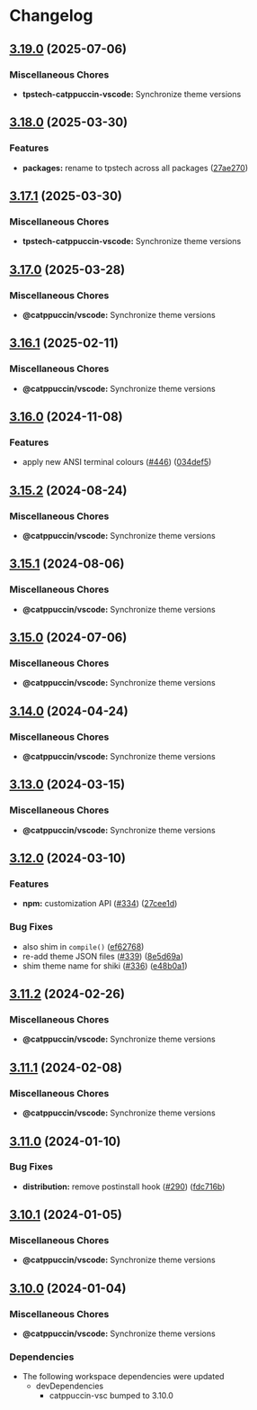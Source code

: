 # Changelog

## [3.19.0](https://github.com/tsdevau/catppuccin-vscode/compare/tpstech-catppuccin-vscode-v3.18.0...tpstech-catppuccin-vscode-v3.19.0) (2025-07-06)


### Miscellaneous Chores

* **tpstech-catppuccin-vscode:** Synchronize theme versions

## [3.18.0](https://github.com/tsdevau/catppuccin-vscode/compare/tpstech-catppuccin-vscode-v3.17.1...tpstech-catppuccin-vscode-v3.18.0) (2025-03-30)


### Features

* **packages:** rename to tpstech across all packages ([27ae270](https://github.com/tsdevau/catppuccin-vscode/commit/27ae2708cd6e1a8c7cd33a2c57b7393ce2c41598))

## [3.17.1](https://github.com/tsdevau/catppuccin-vscode/compare/tpstech-catppuccin-vscode-v3.17.0...tpstech-catppuccin-vscode-v3.17.1) (2025-03-30)


### Miscellaneous Chores

* **tpstech-catppuccin-vscode:** Synchronize theme versions

## [3.17.0](https://github.com/catppuccin/vscode/compare/@catppuccin/vscode-v3.16.1...@catppuccin/vscode-v3.17.0) (2025-03-28)


### Miscellaneous Chores

* **@catppuccin/vscode:** Synchronize theme versions

## [3.16.1](https://github.com/catppuccin/vscode/compare/@catppuccin/vscode-v3.16.0...@catppuccin/vscode-v3.16.1) (2025-02-11)


### Miscellaneous Chores

* **@catppuccin/vscode:** Synchronize theme versions

## [3.16.0](https://github.com/catppuccin/vscode/compare/@catppuccin/vscode-v3.15.2...@catppuccin/vscode-v3.16.0) (2024-11-08)


### Features

* apply new ANSI terminal colours ([#446](https://github.com/catppuccin/vscode/issues/446)) ([034def5](https://github.com/catppuccin/vscode/commit/034def5822b59d35b14095511260c3b161aee947))

## [3.15.2](https://github.com/catppuccin/vscode/compare/@catppuccin/vscode-v3.15.1...@catppuccin/vscode-v3.15.2) (2024-08-24)


### Miscellaneous Chores

* **@catppuccin/vscode:** Synchronize theme versions

## [3.15.1](https://github.com/catppuccin/vscode/compare/@catppuccin/vscode-v3.15.0...@catppuccin/vscode-v3.15.1) (2024-08-06)


### Miscellaneous Chores

* **@catppuccin/vscode:** Synchronize theme versions

## [3.15.0](https://github.com/catppuccin/vscode/compare/@catppuccin/vscode-v3.14.0...@catppuccin/vscode-v3.15.0) (2024-07-06)


### Miscellaneous Chores

* **@catppuccin/vscode:** Synchronize theme versions

## [3.14.0](https://github.com/catppuccin/vscode/compare/@catppuccin/vscode-v3.13.0...@catppuccin/vscode-v3.14.0) (2024-04-24)


### Miscellaneous Chores

* **@catppuccin/vscode:** Synchronize theme versions

## [3.13.0](https://github.com/catppuccin/vscode/compare/@catppuccin/vscode-v3.12.0...@catppuccin/vscode-v3.13.0) (2024-03-15)


### Miscellaneous Chores

* **@catppuccin/vscode:** Synchronize theme versions

## [3.12.0](https://github.com/catppuccin/vscode/compare/@catppuccin/vscode-v3.11.2...@catppuccin/vscode-v3.12.0) (2024-03-10)


### Features

* **npm:** customization API ([#334](https://github.com/catppuccin/vscode/issues/334)) ([27cee1d](https://github.com/catppuccin/vscode/commit/27cee1d384b5a1bb46b29f288ff5a3d1074f9eaf))


### Bug Fixes

* also shim in `compile()` ([ef62768](https://github.com/catppuccin/vscode/commit/ef627682c24ab674e3a251737d222d64f6d2a177))
* re-add theme JSON files ([#339](https://github.com/catppuccin/vscode/issues/339)) ([8e5d69a](https://github.com/catppuccin/vscode/commit/8e5d69ad57f4d622a7301a1317078d17045fcaf5))
* shim theme name for shiki ([#336](https://github.com/catppuccin/vscode/issues/336)) ([e48b0a1](https://github.com/catppuccin/vscode/commit/e48b0a1b5f8bbef46c3329b4d9420e78cad5b84c))

## [3.11.2](https://github.com/catppuccin/vscode/compare/@catppuccin/vscode-v3.11.1...@catppuccin/vscode-v3.11.2) (2024-02-26)


### Miscellaneous Chores

* **@catppuccin/vscode:** Synchronize theme versions

## [3.11.1](https://github.com/catppuccin/vscode/compare/@catppuccin/vscode-v3.11.0...@catppuccin/vscode-v3.11.1) (2024-02-08)


### Miscellaneous Chores

* **@catppuccin/vscode:** Synchronize theme versions

## [3.11.0](https://github.com/catppuccin/vscode/compare/@catppuccin/vscode-v3.10.1...@catppuccin/vscode-v3.11.0) (2024-01-10)


### Bug Fixes

* **distribution:** remove postinstall hook ([#290](https://github.com/catppuccin/vscode/issues/290)) ([fdc716b](https://github.com/catppuccin/vscode/commit/fdc716bbad1a8fddd8cd3e087a5a64a5b823d97a))

## [3.10.1](https://github.com/catppuccin/vscode/compare/@catppuccin/vscode-v3.10.0...@catppuccin/vscode-v3.10.1) (2024-01-05)


### Miscellaneous Chores

* **@catppuccin/vscode:** Synchronize theme versions

## [3.10.0](https://github.com/catppuccin/vscode/compare/@catppuccin/vscode-v3.9.0...@catppuccin/vscode-v3.10.0) (2024-01-04)


### Miscellaneous Chores

* **@catppuccin/vscode:** Synchronize theme versions


### Dependencies

* The following workspace dependencies were updated
  * devDependencies
    * catppuccin-vsc bumped to 3.10.0

